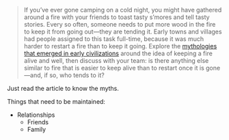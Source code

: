 > If you’ve ever gone camping on a cold night, you might have gathered around a fire with your friends to toast tasty s’mores and tell tasty stories. Every so often, someone needs to put more wood in the fire to keep it from going out—they are tending it. Early towns and villages had people assigned to this task full-time, because it was much harder to restart a fire than to keep it going. Explore the [mythologies that emerged in early civilizations](https://library.acropolis.org/keeping-the-flame-alive/) around the idea of keeping a fire alive and well, then discuss with your team: is there anything else similar to fire that is easier to keep alive than to restart once it is gone—and, if so, who tends to it?

Just read the article to know the myths.

Things that need to be maintained:

 - Relationships
   - Friends
   - Family
